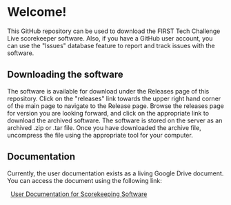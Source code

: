 # Welcome!
This GitHub repository can be used to download the FIRST Tech Challenge Live scorekeeper software.  Also, if you have a GitHub user account, you can use the "Issues" database feature to report and track issues with the software.

## Downloading the software
The software is available for download under the Releases page of this repository.  Click on the "releases" link towards the upper right hand corner of the main page to navigate to the Release page.  Browse the releases page for version you are looking forward, and click on the appropriate link to download the archived software.  The software is stored on the server as an archived .zip or .tar file.  Once you have downloaded the archive file, uncompress the file using the appropriate tool for your computer.

## Documentation
Currently, the user documentation exists as a living Google Drive document.  You can access the document using the following link:

&nbsp;&nbsp;[User Documentation for Scorekeeping Software](https://docs.google.com/document/d/1x5OHQiNgm70inQ-FRYEhM0RPY0hKwaQIH3_FfDnf1bw/edit?usp=sharing)

